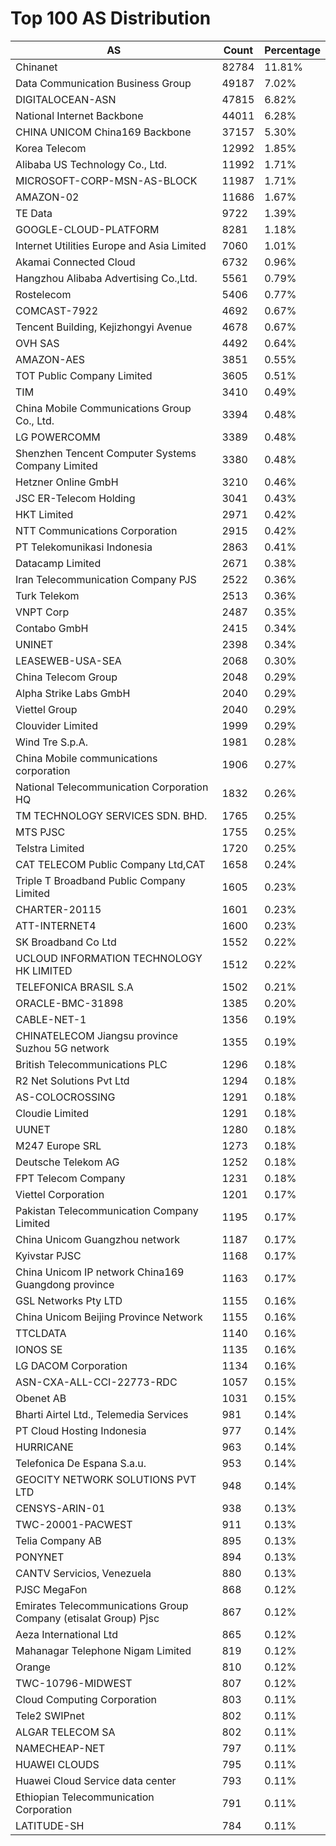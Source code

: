 # Top 100 AS Distribution
| AS | Count | Percentage |
|----|----|----|
| Chinanet | 82784 | 11.81% |
| Data Communication Business Group | 49187 | 7.02% |
| DIGITALOCEAN-ASN | 47815 | 6.82% |
| National Internet Backbone | 44011 | 6.28% |
| CHINA UNICOM China169 Backbone | 37157 | 5.30% |
| Korea Telecom | 12992 | 1.85% |
| Alibaba US Technology Co., Ltd. | 11992 | 1.71% |
| MICROSOFT-CORP-MSN-AS-BLOCK | 11987 | 1.71% |
| AMAZON-02 | 11686 | 1.67% |
| TE Data | 9722 | 1.39% |
| GOOGLE-CLOUD-PLATFORM | 8281 | 1.18% |
| Internet Utilities Europe and Asia Limited | 7060 | 1.01% |
| Akamai Connected Cloud | 6732 | 0.96% |
| Hangzhou Alibaba Advertising Co.,Ltd. | 5561 | 0.79% |
| Rostelecom | 5406 | 0.77% |
| COMCAST-7922 | 4692 | 0.67% |
| Tencent Building, Kejizhongyi Avenue | 4678 | 0.67% |
| OVH SAS | 4492 | 0.64% |
| AMAZON-AES | 3851 | 0.55% |
| TOT Public Company Limited | 3605 | 0.51% |
| TIM | 3410 | 0.49% |
| China Mobile Communications Group Co., Ltd. | 3394 | 0.48% |
| LG POWERCOMM | 3389 | 0.48% |
| Shenzhen Tencent Computer Systems Company Limited | 3380 | 0.48% |
| Hetzner Online GmbH | 3210 | 0.46% |
| JSC ER-Telecom Holding | 3041 | 0.43% |
| HKT Limited | 2971 | 0.42% |
| NTT Communications Corporation | 2915 | 0.42% |
| PT Telekomunikasi Indonesia | 2863 | 0.41% |
| Datacamp Limited | 2671 | 0.38% |
| Iran Telecommunication Company PJS | 2522 | 0.36% |
| Turk Telekom | 2513 | 0.36% |
| VNPT Corp | 2487 | 0.35% |
| Contabo GmbH | 2415 | 0.34% |
| UNINET | 2398 | 0.34% |
| LEASEWEB-USA-SEA | 2068 | 0.30% |
| China Telecom Group | 2048 | 0.29% |
| Alpha Strike Labs GmbH | 2040 | 0.29% |
| Viettel Group | 2040 | 0.29% |
| Clouvider Limited | 1999 | 0.29% |
| Wind Tre S.p.A. | 1981 | 0.28% |
| China Mobile communications corporation | 1906 | 0.27% |
| National Telecommunication Corporation HQ | 1832 | 0.26% |
| TM TECHNOLOGY SERVICES SDN. BHD. | 1765 | 0.25% |
| MTS PJSC | 1755 | 0.25% |
| Telstra Limited | 1720 | 0.25% |
| CAT TELECOM Public Company Ltd,CAT | 1658 | 0.24% |
| Triple T Broadband Public Company Limited | 1605 | 0.23% |
| CHARTER-20115 | 1601 | 0.23% |
| ATT-INTERNET4 | 1600 | 0.23% |
| SK Broadband Co Ltd | 1552 | 0.22% |
| UCLOUD INFORMATION TECHNOLOGY HK LIMITED | 1512 | 0.22% |
| TELEFONICA BRASIL S.A | 1502 | 0.21% |
| ORACLE-BMC-31898 | 1385 | 0.20% |
| CABLE-NET-1 | 1356 | 0.19% |
| CHINATELECOM Jiangsu province Suzhou 5G network | 1355 | 0.19% |
| British Telecommunications PLC | 1296 | 0.18% |
| R2 Net Solutions Pvt Ltd | 1294 | 0.18% |
| AS-COLOCROSSING | 1291 | 0.18% |
| Cloudie Limited | 1291 | 0.18% |
| UUNET | 1280 | 0.18% |
| M247 Europe SRL | 1273 | 0.18% |
| Deutsche Telekom AG | 1252 | 0.18% |
| FPT Telecom Company | 1231 | 0.18% |
| Viettel Corporation | 1201 | 0.17% |
| Pakistan Telecommunication Company Limited | 1195 | 0.17% |
| China Unicom Guangzhou network | 1187 | 0.17% |
| Kyivstar PJSC | 1168 | 0.17% |
| China Unicom IP network China169 Guangdong province | 1163 | 0.17% |
| GSL Networks Pty LTD | 1155 | 0.16% |
| China Unicom Beijing Province Network | 1155 | 0.16% |
| TTCLDATA | 1140 | 0.16% |
| IONOS SE | 1135 | 0.16% |
| LG DACOM Corporation | 1134 | 0.16% |
| ASN-CXA-ALL-CCI-22773-RDC | 1057 | 0.15% |
| Obenet AB | 1031 | 0.15% |
| Bharti Airtel Ltd., Telemedia Services | 981 | 0.14% |
| PT Cloud Hosting Indonesia | 977 | 0.14% |
| HURRICANE | 963 | 0.14% |
| Telefonica De Espana S.a.u. | 953 | 0.14% |
| GEOCITY NETWORK SOLUTIONS PVT LTD | 948 | 0.14% |
| CENSYS-ARIN-01 | 938 | 0.13% |
| TWC-20001-PACWEST | 911 | 0.13% |
| Telia Company AB | 895 | 0.13% |
| PONYNET | 894 | 0.13% |
| CANTV Servicios, Venezuela | 880 | 0.13% |
| PJSC MegaFon | 868 | 0.12% |
| Emirates Telecommunications Group Company (etisalat Group) Pjsc | 867 | 0.12% |
| Aeza International Ltd | 865 | 0.12% |
| Mahanagar Telephone Nigam Limited | 819 | 0.12% |
| Orange | 810 | 0.12% |
| TWC-10796-MIDWEST | 807 | 0.12% |
| Cloud Computing Corporation | 803 | 0.11% |
| Tele2 SWIPnet | 802 | 0.11% |
| ALGAR TELECOM SA | 802 | 0.11% |
| NAMECHEAP-NET | 797 | 0.11% |
| HUAWEI CLOUDS | 795 | 0.11% |
| Huawei Cloud Service data center | 793 | 0.11% |
| Ethiopian Telecommunication Corporation | 791 | 0.11% |
| LATITUDE-SH | 784 | 0.11% |
